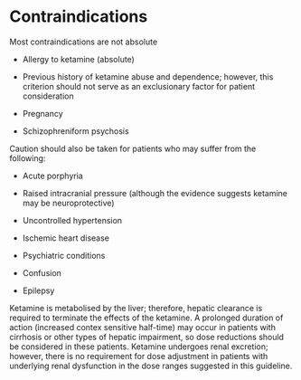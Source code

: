# Contraindications

Most contraindications are not absolute

+	Allergy to ketamine (absolute)

+	Previous history of ketamine abuse and dependence;  however, this criterion should not serve as an exclusionary factor for patient consideration

+	Pregnancy

+	Schizophreniform psychosis


Caution should also be taken for patients who may suffer from the following:

+	Acute porphyria 

+	Raised intracranial pressure (although the evidence suggests ketamine may be neuroprotective) 

+	Uncontrolled hypertension

+	Ischemic heart disease

+	Psychiatric conditions

+	Confusion 

+	Epilepsy

Ketamine is metabolised by the liver; therefore, hepatic clearance is required to terminate the effects of the ketamine. A prolonged duration of action (increased contex sensitive half-time) may occur in patients with cirrhosis or other types of hepatic impairment, so dose reductions should be considered in these patients. Ketamine undergoes renal excretion; however, there is no requirement for dose adjustment in patients with underlying renal dysfunction in the dose ranges suggested in this guideline.
